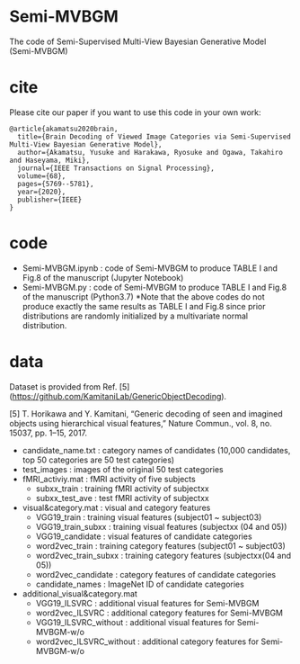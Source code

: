# Semi-MVBGM
The code of Semi-Supervised Multi-View Bayesian Generative Model (Semi-MVBGM)

# cite
Please cite our paper if you want to use this code in your own work:
```
@article{akamatsu2020brain,
  title={Brain Decoding of Viewed Image Categories via Semi-Supervised Multi-View Bayesian Generative Model},
  author={Akamatsu, Yusuke and Harakawa, Ryosuke and Ogawa, Takahiro and Haseyama, Miki},
  journal={IEEE Transactions on Signal Processing},
  volume={68},
  pages={5769--5781},
  year={2020},
  publisher={IEEE}
}
```
# code
- Semi-MVBGM.ipynb : code of Semi-MVBGM to produce TABLE I and Fig.8 of the manuscript (Jupyter Notebook)
- Semi-MVBGM.py : code of Semi-MVBGM to produce TABLE I and Fig.8 of the manuscript (Python3.7)
  *Note that the above codes do not produce exactly the same results as TABLE I and Fig.8 since prior distributions are randomly initialized by a multivariate normal distribution.
# data
Dataset is provided from Ref. [5] (https://github.com/KamitaniLab/GenericObjectDecoding).

[5] T. Horikawa and Y. Kamitani, “Generic decoding of seen and imagined objects using hierarchical visual features,” Nature Commun., vol. 8, no. 15037, pp. 1–15, 2017.

- candidate_name.txt : category names of candidates (10,000 candidates, top 50 categories are 50 test categories)
- test_images : images of the original 50 test categories
- fMRI_activiy.mat : fMRI activity of five subjects        
    - subxx_train : training fMRI activity of subjectxx
    - subxx_test_ave : test fMRI activity of subjectxx
- visual&category.mat : visual and category features
    - VGG19_train : training visual features (subject01 ~ subject03) 
    - VGG19_train_subxx : training visual features (subjectxx (04 and 05))
    - VGG19_candidate : visual features of candidate categories
    - word2vec_train : training category features (subject01 ~ subject03)
    - word2vec_train_subxx : training category features (subjectxx(04 and 05))
    - word2vec_candidate : category features of candidate categories
    - candidate_names : ImageNet ID of candidate categories
- additional_visual&category.mat
    - VGG19_ILSVRC : additional visual features for Semi-MVBGM
    - word2vec_ILSVRC : additional category features for Semi-MVBGM
    - VGG19_ILSVRC_without : additional visual features for Semi-MVBGM-w/o
    - word2vec_ILSVRC_without : additional category features for Semi-MVBGM-w/o
